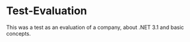 # Test-Evaluation
This was a test as an evaluation of a company, about .NET 3.1 and basic concepts.
